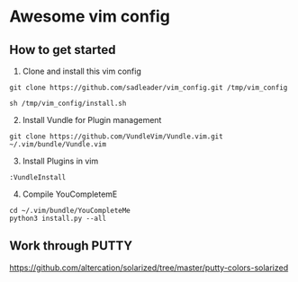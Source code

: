 # Awesome vim config

## How to get started
1. Clone and install this vim config
```
git clone https://github.com/sadleader/vim_config.git /tmp/vim_config

sh /tmp/vim_config/install.sh
```
2. Install Vundle for Plugin management
```
git clone https://github.com/VundleVim/Vundle.vim.git ~/.vim/bundle/Vundle.vim
```
3. Install Plugins in vim
```
:VundleInstall
```
4. Compile YouCompletemE
```
cd ~/.vim/bundle/YouCompleteMe
python3 install.py --all
```

## Work through PUTTY
https://github.com/altercation/solarized/tree/master/putty-colors-solarized
